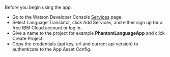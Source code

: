 [comment]: # " File: README.md"
[comment]: # "  Copyright (c) 2021-2024 Splunk Inc."
[comment]: # "  Licensed under Apache 2.0 (https://www.apache.org/licenses/LICENSE-2.0.txt)"
[comment]: # ""
Before you begin using the app:

-   Go to the Watson Developer Console
    [Services](https://console.ng.bluemix.net/developer/watson/services) page.
-   Select Language Translator, click Add Services, and either sign up for a free IBM Cloud account
    or log in.
-   Give a name to the project for example **PhantomLanguageApp** and click Create Project.
-   Copy the credentials (api key, url and current api version) to authenticate to the App Asset
    Config.
